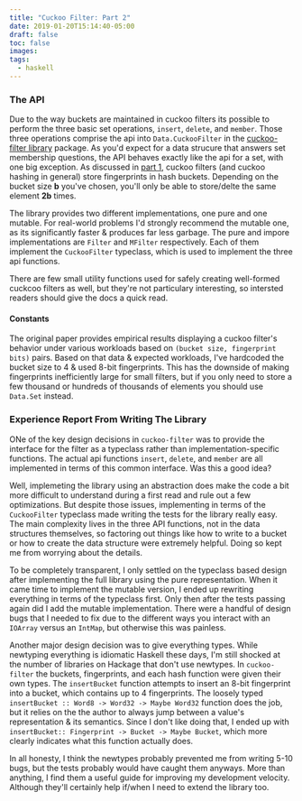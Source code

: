 ```yaml
---
title: "Cuckoo Filter: Part 2"
date: 2019-01-20T15:14:40-05:00
draft: false
toc: false
images:
tags:
  - haskell
---
```


### The API

Due to the way buckets are maintained in cuckoo filters its possible to perform the three basic set operations, `insert`, `delete`, and `member`.
Those three operations comprise the api into `Data.CuckooFilter` in the [cuckoo-filter library](https://hackage.haskell.org/package/cuckoo-filter) package.
As you'd expect for a data strucure that answers set membership questions, the API behaves exactly like the api for a set, with one big exception.
As discussed in [part 1](/posts/cuckoo_filter_1), cuckoo filters (and cuckoo hashing in general) store fingerprints in hash buckets.
Depending on the bucket size **b** you've chosen, you'll only be able to store/delte the same element **2b** times.

The library provides two different implementations, one pure and one mutable.
For real-world problems I'd strongly recommend the mutable one, as its significantly faster & produces far less garbage.
The pure and impore implementations are `Filter` and `MFilter` respectively.
Each of them implement the `CuckooFilter` typeclass, which is used to implement the three api functions.

There are few small utility functions used for safely creating well-formed cuckcoo filters as well, but they're not particulary interesting, so intersted readers should give the docs a quick read.

#### Constants

The original paper provides empirical results displaying a cuckoo filter's behavior under various workloads based on `(bucket size, fingerprint bits)` pairs.
Based on that data & expected workloads, I've hardcoded the bucket size to 4 & used 8-bit fingerprints.
This has the downside of making fingerprints inefficiently large for small filters, but if you only need to store a few thousand or hundreds of thousands of elements you should use `Data.Set` instead.

### Experience Report From Writing The Library

ONe of the key design decisions in `cuckoo-filter` was to provide the interface for the filter as a typeclass rather than implementation-specific functions.
The actual api functions `insert`, `delete`, and `member` are all implemented in terms of this common interface.
Was this a good idea?

Well, implemeting the library using an abstraction does make the code a bit more difficult to understand during a first read and rule out a few optimizations.
But despite those issues, implementing in terms of the `CuckooFilter` typeclass made writing the tests for the library really easy.
The main complexity lives in the three API functions, not in the data structures themselves, so factoring out things like how to write to a bucket or how to create the data structure were extremely helpful.
Doing so kept me from worrying about the details.

To be completely transparent, I only settled on the typeclass based design after implementing the full library using the pure representation.
When it came time to implement the mutable version, I ended up rewriting everything in terms of the typeclass first.
Only then after the tests passing again did I add the mutable implementation.
There were a handful of design bugs that I needed to fix due to the different ways you interact with an `IOArray` versus an `IntMap`, but otherwise this was painless.

Another major design decision was to give everything types.
While newtyping everything is idiomatic Haskell these days, I'm still shocked at the number of libraries on Hackage that don't use newtypes.
In `cuckoo-filter` the buckets, fingerprints, and each hash function were given their own types.
The `insertBucket` function attempts to insert an 8-bit fingerprint into a bucket, which contains up to 4 fingerprints.
The loosely typed `insertBucket :: Word8 -> Word32 -> Maybe Word32` function does the job, but it relies on the the author to always jump between a value's representation & its semantics.
Since I don't like doing that, I ended up with `insertBucket:: Fingerprint -> Bucket -> Maybe Bucket`, which more clearly indicates what this function actually does.

In all honesty, I think the newtypes probably prevented me from writing 5-10 bugs, but the tests probably would have caught them anyways.
More than anything, I find them a useful guide for improving my development velocity.
Although they'll certainly help if/when I need to extend the library too.

